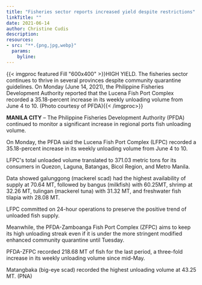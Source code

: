 ```yaml
---
title: "Fisheries sector reports increased yield despite restrictions"
linkTitle: ""
date: 2021-06-14
author: Christine Cudis
description:
resources:
- src: "**.{png,jpg,webp}"
  params:
    byline: 
---
```

{{< imgproc featured Fill "600x400" >}}HIGH YIELD. The fisheries sector continues to thrive in several provinces despite community quarantine guidelines. On Monday (June 14, 2021), the Philippine Fisheries Development Authority reported that the Lucena Fish Port Complex recorded a 35.18-percent increase in its weekly unloading volume from June 4 to 10. (Photo courtesy of PFDA){{< /imgproc>}}

**MANILA CITY** –  The Philippine Fisheries Development Authority (PFDA) continued to monitor a significant increase in regional ports fish unloading volume.

On Monday, the PFDA said the Lucena Fish Port Complex (LFPC) recorded a 35.18-percent increase in its weekly unloading volume from June 4 to 10.

LFPC's total unloaded volume translated to 371.03 metric tons for its consumers in Quezon, Laguna, Batangas, Bicol Region, and Metro Manila.

Data showed galunggong (mackerel scad) had the highest availability of supply at 70.64 MT, followed by bangus (milkfish) with 60.25MT, shrimp at 32.26 MT, tulingan (mackerel tuna) with 31.32 MT, and freshwater fish tilapia with 28.08 MT.

LFPC committed on 24-hour operations to preserve the positive trend of unloaded fish supply.

Meanwhile, the PFDA-Zamboanga Fish Port Complex (ZFPC) aims to keep its high unloading streak even if it is under the more stringent modified enhanced community quarantine until Tuesday.

PFDA-ZFPC recorded 218.68 MT of fish for the last period, a three-fold increase in its weekly unloading volume since mid-May.

Matangbaka (big-eye scad) recorded the highest unloading volume at 43.25 MT. (PNA)
